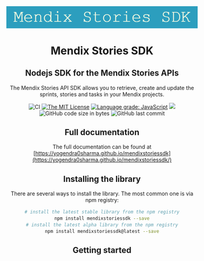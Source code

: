 <center><img src="./images/Mendix_Stories_SDK.png"</center>

# Mendix Stories SDK
## Nodejs SDK for the Mendix Stories APIs
The Mendix Stories API SDK allows you to retrieve, create and update the sprints, stories and tasks in your Mendix projects.

![CI](https://github.com/Yogendra0Sharma/mendixstoriessdk/workflows/CI/badge.svg)  [![The MIT License](https://img.shields.io/badge/license-MIT-009999.svg?style=flat)](./LICENSE.md) [![Language grade: JavaScript](https://img.shields.io/lgtm/grade/javascript/g/Yogendra0Sharma/mendixstoriessdk.svg?logo=lgtm&logoWidth=18)](https://lgtm.com/projects/g/Yogendra0Sharma/mendixstoriessdk/context:javascript) ![](https://david-dm.org/yogendra0sharma/mendixstoriessdk.svg) ![GitHub code size in bytes](https://img.shields.io/github/languages/code-size/yogendra0sharma/mendixstoriessdk)
![GitHub last commit](https://img.shields.io/github/last-commit/yogendra0sharma/mendixstoriessdk)
## Full documentation

The full documentation can be found at [https://yogendra0sharma.github.io/mendixstoriessdk](https://yogendra0sharma.github.io/mendixstoriessdk/)

## Installing the library

There are several ways to install the library. The most common one is via npm registry:

```bash
# install the latest stable library from the npm registry
npm install mendixstoriessdk --save
# install the latest alpha library from the npm registry
npm install mendixstoriessdk@latest --save
```

## Getting started
